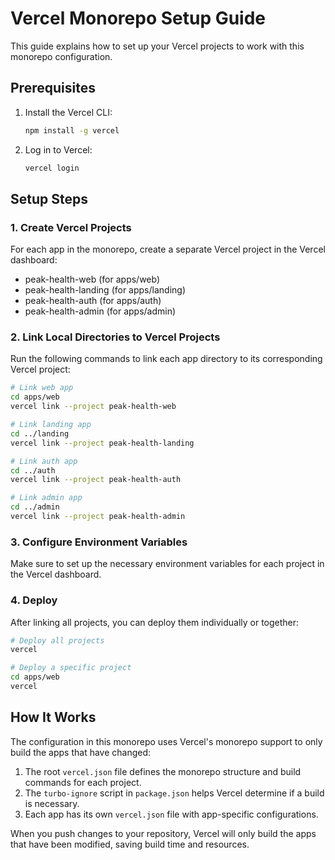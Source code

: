 # Vercel Monorepo Setup Guide

This guide explains how to set up your Vercel projects to work with this monorepo configuration.

## Prerequisites

1. Install the Vercel CLI:

   ```bash
   npm install -g vercel
   ```

2. Log in to Vercel:
   ```bash
   vercel login
   ```

## Setup Steps

### 1. Create Vercel Projects

For each app in the monorepo, create a separate Vercel project in the Vercel dashboard:

- peak-health-web (for apps/web)
- peak-health-landing (for apps/landing)
- peak-health-auth (for apps/auth)
- peak-health-admin (for apps/admin)

### 2. Link Local Directories to Vercel Projects

Run the following commands to link each app directory to its corresponding Vercel project:

```bash
# Link web app
cd apps/web
vercel link --project peak-health-web

# Link landing app
cd ../landing
vercel link --project peak-health-landing

# Link auth app
cd ../auth
vercel link --project peak-health-auth

# Link admin app
cd ../admin
vercel link --project peak-health-admin
```

### 3. Configure Environment Variables

Make sure to set up the necessary environment variables for each project in the Vercel dashboard.

### 4. Deploy

After linking all projects, you can deploy them individually or together:

```bash
# Deploy all projects
vercel

# Deploy a specific project
cd apps/web
vercel
```

## How It Works

The configuration in this monorepo uses Vercel's monorepo support to only build the apps that have changed:

1. The root `vercel.json` file defines the monorepo structure and build commands for each project.
2. The `turbo-ignore` script in `package.json` helps Vercel determine if a build is necessary.
3. Each app has its own `vercel.json` file with app-specific configurations.

When you push changes to your repository, Vercel will only build the apps that have been modified, saving build time and resources.
